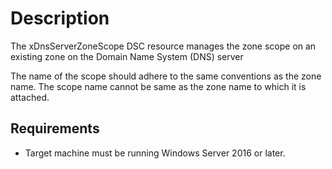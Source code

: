# Description

The xDnsServerZoneScope DSC resource manages the zone scope on an existing zone on the Domain Name System (DNS) server

The name of the scope should adhere to the same conventions as the zone name. The scope name cannot be same as the zone name to which it is attached.

## Requirements

- Target machine must be running Windows Server 2016 or later.
